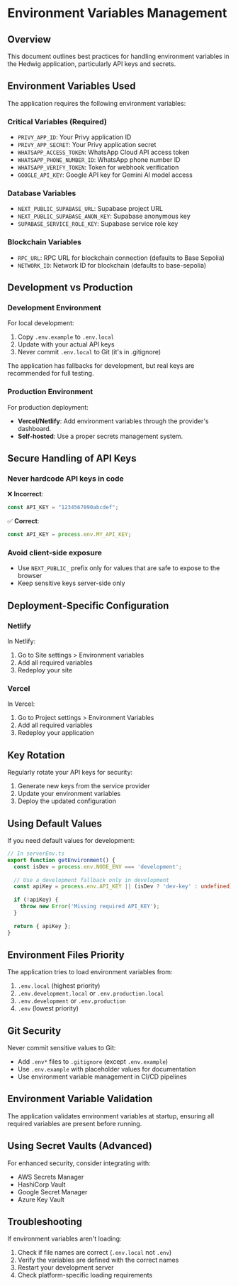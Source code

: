 # Environment Variables Management

## Overview

This document outlines best practices for handling environment variables in the Hedwig application, particularly API keys and secrets.

## Environment Variables Used

The application requires the following environment variables:

### Critical Variables (Required)

- `PRIVY_APP_ID`: Your Privy application ID
- `PRIVY_APP_SECRET`: Your Privy application secret
- `WHATSAPP_ACCESS_TOKEN`: WhatsApp Cloud API access token
- `WHATSAPP_PHONE_NUMBER_ID`: WhatsApp phone number ID
- `WHATSAPP_VERIFY_TOKEN`: Token for webhook verification
- `GOOGLE_API_KEY`: Google API key for Gemini AI model access

### Database Variables

- `NEXT_PUBLIC_SUPABASE_URL`: Supabase project URL
- `NEXT_PUBLIC_SUPABASE_ANON_KEY`: Supabase anonymous key
- `SUPABASE_SERVICE_ROLE_KEY`: Supabase service role key

### Blockchain Variables

- `RPC_URL`: RPC URL for blockchain connection (defaults to Base Sepolia)
- `NETWORK_ID`: Network ID for blockchain (defaults to base-sepolia)

## Development vs Production

### Development Environment

For local development:
1. Copy `.env.example` to `.env.local`
2. Update with your actual API keys
3. Never commit `.env.local` to Git (it's in .gitignore)

The application has fallbacks for development, but real keys are recommended for full testing.

### Production Environment

For production deployment:

- **Vercel/Netlify**: Add environment variables through the provider's dashboard.
- **Self-hosted**: Use a proper secrets management system.

## Secure Handling of API Keys

### Never hardcode API keys in code

❌ **Incorrect**:
```typescript
const API_KEY = "1234567890abcdef";
```

✅ **Correct**:
```typescript
const API_KEY = process.env.MY_API_KEY;
```

### Avoid client-side exposure

- Use `NEXT_PUBLIC_` prefix only for values that are safe to expose to the browser
- Keep sensitive keys server-side only

## Deployment-Specific Configuration

### Netlify

In Netlify:
1. Go to Site settings > Environment variables
2. Add all required variables
3. Redeploy your site

### Vercel

In Vercel:
1. Go to Project settings > Environment Variables
2. Add all required variables
3. Redeploy your application

## Key Rotation

Regularly rotate your API keys for security:

1. Generate new keys from the service provider
2. Update your environment variables
3. Deploy the updated configuration

## Using Default Values

If you need default values for development:

```typescript
// In serverEnv.ts
export function getEnvironment() {
  const isDev = process.env.NODE_ENV === 'development';
  
  // Use a development fallback only in development
  const apiKey = process.env.API_KEY || (isDev ? 'dev-key' : undefined);
  
  if (!apiKey) {
    throw new Error('Missing required API_KEY');
  }
  
  return { apiKey };
}
```

## Environment Files Priority

The application tries to load environment variables from:
1. `.env.local` (highest priority)
2. `.env.development.local` or `.env.production.local`
3. `.env.development` or `.env.production`
4. `.env` (lowest priority)

## Git Security

Never commit sensitive values to Git:

- Add `.env*` files to `.gitignore` (except `.env.example`)
- Use `.env.example` with placeholder values for documentation
- Use environment variable management in CI/CD pipelines

## Environment Variable Validation

The application validates environment variables at startup, ensuring all required variables are present before running.

## Using Secret Vaults (Advanced)

For enhanced security, consider integrating with:
- AWS Secrets Manager
- HashiCorp Vault
- Google Secret Manager
- Azure Key Vault

## Troubleshooting

If environment variables aren't loading:
1. Check if file names are correct (`.env.local` not `.env`)
2. Verify the variables are defined with the correct names
3. Restart your development server
4. Check platform-specific loading requirements 